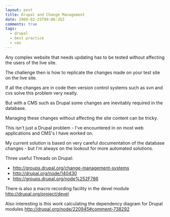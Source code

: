 ```yaml
---
layout: post
title: Drupal and Change Management
date: 2008-02-25T09:06:35Z
comments: true
tags:
  - drupal
  - best practice
  - cms
---
```


Any complex website that needs updating has to be tested without affecting the users of the live site.

The challenge then is how to replicate the changes made on your test site on the live site.

If all the changes are in code then version control systems such as svn and cvs solve this problem very neatly.

But with a CMS such as Drupal some changes are inevitably required in the database.

Managing these changes without affecting the site content can be tricky.

This isn't just a Drupal problem - I've encountered in on most web applications and CMS's I have worked on.

My current solution is based on very careful documentation of the database changes - but I'm always on the lookout for more automated solutions.

Three useful Threads on Drupal:

- http://groups.drupal.org/change-management-systems
- http://drupal.org/node/140430
- http://groups.drupal.org/node%252F786

There is also a macro recording facility in the devel module
http://drupal.org/project/devel

Also interesting is this work calculating the dependency diagram for Drupal modules
http://drupal.org/node/220945#comment-738292
